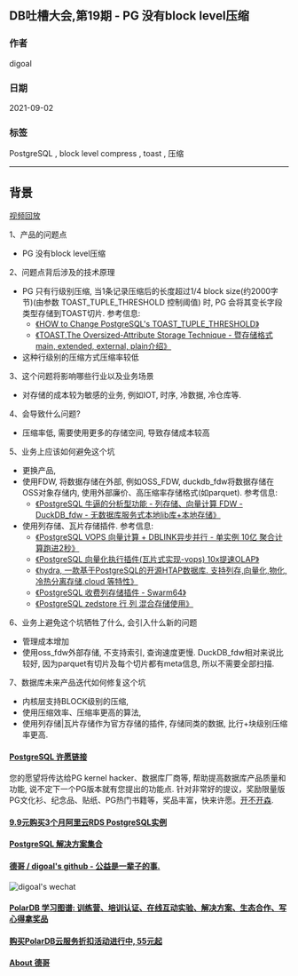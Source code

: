 ## DB吐槽大会,第19期 - PG 没有block level压缩  
  
### 作者  
digoal  
  
### 日期  
2021-09-02  
  
### 标签  
PostgreSQL , block level compress , toast , 压缩   
  
----  
  
## 背景  
[视频回放](https://www.bilibili.com/video/BV12L4y1Y7Ze/)  
  
1、产品的问题点  
- PG 没有block level压缩  
  
2、问题点背后涉及的技术原理  
- PG 只有行级别压缩, 当1条记录压缩后的长度超过1/4 block size(约2000字节)(由参数 TOAST_TUPLE_THRESHOLD 控制阈值) 时, PG 会将其变长字段类型存储到TOAST切片.  参考信息:  
    - [《HOW to Change PostgreSQL's TOAST_TUPLE_THRESHOLD》](../201301/20130110_01.md)  
    - [《TOAST,The Oversized-Attribute Storage Technique - 暨存储格式main, extended, external, plain介绍》](../201103/20110329_01.md)  
- 这种行级别的压缩方式压缩率较低   
  
3、这个问题将影响哪些行业以及业务场景  
- 对存储的成本较为敏感的业务, 例如IOT, 时序, 冷数据, 冷仓库等.   
  
4、会导致什么问题?  
- 压缩率低, 需要使用更多的存储空间, 导致存储成本较高  
  
5、业务上应该如何避免这个坑  
- 更换产品,   
- 使用FDW, 将数据存储在外部, 例如OSS_FDW, duckdb_fdw将数据存储在OSS对象存储内, 使用外部廉价、高压缩率存储格式(如parquet). 参考信息:
    - [《PostgreSQL 牛逼的分析型功能 - 列存储、向量计算 FDW - DuckDB_fdw - 无数据库服务式本地lib库+本地存储》](../202010/20201022_01.md)  
- 使用列存储、瓦片存储插件. 参考信息:
    - [《PostgreSQL VOPS 向量计算 + DBLINK异步并行 - 单实例 10亿 聚合计算跑进2秒》](../201802/20180210_01.md)  
    - [《PostgreSQL 向量化执行插件(瓦片式实现-vops) 10x提速OLAP》](../201702/20170225_01.md)  
    - [《hydra, 一款基于PostgreSQL的开源HTAP数据库. 支持列存,向量化,物化,冷热分离存储,cloud 等特性》](../202307/20230704_01.md)  
    - [《PostgreSQL 收费列存储插件 - Swarm64》](../202012/20201216_01.md)  
    - [《PostgreSQL zedstore 行 列 混合存储使用》](../202007/20200702_01.md)  
  
6、业务上避免这个坑牺牲了什么, 会引入什么新的问题  
- 管理成本增加  
- 使用oss_fdw外部存储, 不支持索引, 查询速度更慢.  DuckDB_fdw相对来说比较好, 因为parquet有切片及每个切片都有meta信息, 所以不需要全部扫描.      
    
7、数据库未来产品迭代如何修复这个坑  
- 内核层支持BLOCK级别的压缩,   
- 使用压缩效率、压缩率更高的算法,    
- 使用列存储|瓦片存储作为官方存储的插件, 存储同类的数据, 比行+块级别压缩率更高.   
    
    
#### [PostgreSQL 许愿链接](https://github.com/digoal/blog/issues/76 "269ac3d1c492e938c0191101c7238216")
您的愿望将传达给PG kernel hacker、数据库厂商等, 帮助提高数据库产品质量和功能, 说不定下一个PG版本就有您提出的功能点. 针对非常好的提议，奖励限量版PG文化衫、纪念品、贴纸、PG热门书籍等，奖品丰富，快来许愿。[开不开森](https://github.com/digoal/blog/issues/76 "269ac3d1c492e938c0191101c7238216").  
  
  
#### [9.9元购买3个月阿里云RDS PostgreSQL实例](https://www.aliyun.com/database/postgresqlactivity "57258f76c37864c6e6d23383d05714ea")
  
  
#### [PostgreSQL 解决方案集合](https://yq.aliyun.com/topic/118 "40cff096e9ed7122c512b35d8561d9c8")
  
  
#### [德哥 / digoal's github - 公益是一辈子的事.](https://github.com/digoal/blog/blob/master/README.md "22709685feb7cab07d30f30387f0a9ae")
  
  
![digoal's wechat](../pic/digoal_weixin.jpg "f7ad92eeba24523fd47a6e1a0e691b59")
  
  
#### [PolarDB 学习图谱: 训练营、培训认证、在线互动实验、解决方案、生态合作、写心得拿奖品](https://www.aliyun.com/database/openpolardb/activity "8642f60e04ed0c814bf9cb9677976bd4")
  
  
#### [购买PolarDB云服务折扣活动进行中, 55元起](https://www.aliyun.com/activity/new/polardb-yunparter?userCode=bsb3t4al "e0495c413bedacabb75ff1e880be465a")
  
  
#### [About 德哥](https://github.com/digoal/blog/blob/master/me/readme.md "a37735981e7704886ffd590565582dd0")
  
